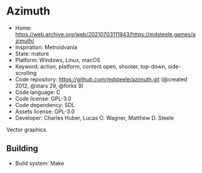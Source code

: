 # Azimuth

- Home: https://web.archive.org/web/20210703111943/https://mdsteele.games/azimuth/
- Inspiration: Metroidvania
- State: mature
- Platform: Windows, Linux, macOS
- Keyword: action, platform, content open, shooter, top-down, side-scrolling
- Code repository: https://github.com/mdsteele/azimuth.git (@created 2012, @stars 29, @forks 9)
- Code language: C
- Code license: GPL-3.0
- Code dependency: SDL
- Assets license: GPL-3.0
- Developer: Charles Huber, Lucas O. Wagner, Matthew D. Steele

Vector graphics.

## Building

- Build system: Make
